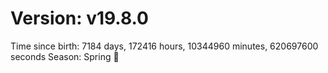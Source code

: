 # Version: v19.8.0
Time since birth: 7184 days, 172416 hours, 10344960 minutes, 620697600 seconds
Season: Spring 🌸
